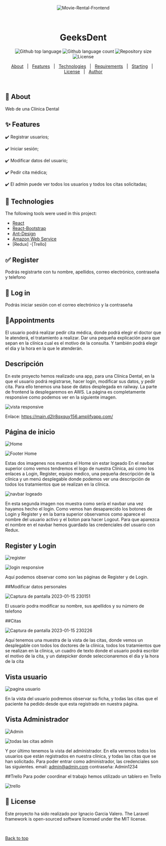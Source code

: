 <div align="center" id="top"> 
  <img src="./.github/app.gif" alt="Movie-Rental-Frontend" />

  &#xa0;

  <!-- <a href="https://Movie-Rental-Frontend.netlify.app">Demo</a> -->
</div>

<h1 align="center">GeeksDent</h1>

<p align="center">
  <img alt="Github top language" src="https://img.shields.io/github/languages/top/JotaroKujoo/Movie-Rental-Frontend?color=56BEB8">

  <img alt="Github language count" src="https://img.shields.io/github/languages/count/JotaroKujoo/Movie-Rental-Frontend?color=56BEB8">

  <img alt="Repository size" src="https://img.shields.io/github/repo-size/JotaroKujoo/Movie-Rental-Frontend?color=56BEB8">

  <img alt="License" src="https://img.shields.io/github/license/JotaroKujoo/Movie-Rental-Frontend?color=56BEB8">

  <!-- <img alt="Github issues" src="https://img.shields.io/github/issues/JotaroKujoo/Movie-Rental-Frontend?color=56BEB8" /> -->

  <!-- <img alt="Github forks" src="https://img.shields.io/github/forks/JotaroKujoo/Movie-Rental-Frontend?color=56BEB8" /> -->

  <!-- <img alt="Github stars" src="https://img.shields.io/github/stars/JotaroKujoo/Movie-Rental-Frontend?color=56BEB8" /> -->
</p>

<!-- Status -->

<!-- <h4 align="center"> 
	🚧  Movie-Rental-Frontend 🚀 Under construction...  🚧
</h4> 

<hr> -->

<p align="center">
  <a href="#dart-about">About</a> &#xa0; | &#xa0; 
  <a href="#sparkles-features">Features</a> &#xa0; | &#xa0;
  <a href="#rocket-technologies">Technologies</a> &#xa0; | &#xa0;
  <a href="#white_check_mark-requirements">Requirements</a> &#xa0; | &#xa0;
  <a href="#checkered_flag-starting">Starting</a> &#xa0; | &#xa0;
  <a href="#memo-license">License</a> &#xa0; | &#xa0;
  <a href="https://github.com/JotaroKujoo" target="_blank">Author</a>
</p>

<br>

## :dart: About ##

Web de una Clínica Dental

## :sparkles: Features ##

:heavy_check_mark: Registrar  usuarios;

:heavy_check_mark: Iniciar sesión;

:heavy_check_mark: Modificar datos del usuario;

:heavy_check_mark: Pedir cita médica;

:heavy_check_mark: El admin puede ver todos los usuarios y todos los citas solicitadas;





## :rocket: Technologies ##

The following tools were used in this project:


- [React](https://pt-br.reactjs.org/)
- [React-Bootstrap](https://react-bootstrap.github.io/)
- [Ant-Design](https://ant.design/docs/spec/introduce)
- [Amazon Web Service](https://aws.amazon.com/es/?nc2=h_lg)
- [Redux]
-[Trello]

## :white_check_mark: Register ##

Podrás registrarte con tu nombre, apellidos, correo electrónico, contraseña y telefono


## :checkered_flag: Log in ##
Podrás iniciar sesión con el correo electrónico y la contraseña


## :office:Appointments ##
El usuario podrá realizar pedir cita médica, donde podrá elegir el doctor que le atenderá, el tratamiento a realizar. Dar una pequeña explicación para que sepan en la clínica cual es el motivo de la consulta. Y también podrá elegir el dia y la hora en la que le atenderán.


## Descripción ##

En este proyecto hemos realizado una app, para una Clínica Dental, en la que el usuario podrá registrarse, hacer login, modificar sus datos, y pedir cita. Para ello tenemos una base de datos desplegada en railway.
La parte de frontend la desplegaremos en AWS.
La página es completamente responsive como podemos ver en la siguiente imagen.

![vista responsive](https://user-images.githubusercontent.com/109297564/212569615-96764921-b045-4d1e-96d2-086a3e1761e6.jpg)

Enlace:
https://main.d2lr8qxquy156.amplifyapp.com/


## Página de inicio ##

![Home](https://user-images.githubusercontent.com/109297564/212569208-b65c8e75-e0e7-4309-b9fb-d0c25361a117.jpg)

![Footer Home](https://user-images.githubusercontent.com/109297564/212569213-bea66747-5091-473d-89ee-16eedb77eee2.jpg)

Estas dos imagenes nos muestra el Home sin estar logeado
En el navbar superior como vemos tendremos el logo de nuestra Clínica, asi como los enlaces a Login, Register, equipo medico, una pequeña descripción de la clínica y un menú desplegable donde podemos ver una descripción de todos los tratamientos que se realizan en la clínica.

![navbar logeado](https://user-images.githubusercontent.com/109297564/212569377-e80c945c-bfeb-4056-9858-81d89f6ac4d7.jpg)


En esta segunda imagen nos muestra como sería el navbar una vez hayamos hecho el login. Como vemos han desaparecido los botones de Login y Register y en la barra superior observamos como aparece el nombre del usuario activo y el boton para hacer Logout.
Para que aparezca el nombre en el navbar hemos guardado las credenciales del usuario con Redux.

## Register y Login

![register](https://user-images.githubusercontent.com/109297564/212569440-b2293630-48f2-41a7-901e-2f0327865617.jpg)


![login responsive](https://user-images.githubusercontent.com/109297564/212569447-56c27c1f-4c22-4dd6-9419-bd250a2de1c8.jpg)


Aquí podemos observar como son las páginas de Register y de Login. 


##Modificar datos personales

![Captura de pantalla 2023-01-15 230151](https://user-images.githubusercontent.com/109297564/212569582-4085fe3e-465b-4ed4-a000-1911e2793d02.jpg)

El usuario podra modificar su nombre, sus apellidos y su número de telefono

##Citas

![Captura de pantalla 2023-01-15 230226](https://user-images.githubusercontent.com/109297564/212569544-19e0d438-9864-41e2-b53b-31039c60ce52.jpg)



Aquí tenemos una muestra de la vista de las citas, donde vemos un desplegable con todos los doctores de la clínica, todos los tratamientos que se realizan en la clínica, un cuadro de texto donde el usuario podrá escribir el motivo de la cita, y un datepicker donde seleccionaremos el dia y la hora de la cita


## Vista usuario

![pagina usuario](https://user-images.githubusercontent.com/109297564/212569548-e53575de-8d07-4b3b-bb3d-ca040bec30f8.jpg)


En la vista del usuario podremos observar su ficha, y todas las citas que el paciente ha pedido desde que esta registrado en nuestra página.


## Vista Administrador

![Admin](https://user-images.githubusercontent.com/109297564/212569559-8ec40f29-1248-4051-ac34-953cb3eaa27f.jpg)


![todas las citas admin](https://user-images.githubusercontent.com/109297564/212569563-24d51189-c1f1-45f4-aa2e-b6dfa682e230.jpg)


Y por último tenemos la vista del administrador.
En ella veremos todos los usuarios que están registrados en nuestra clínica, y todas las citas que se han solicitado.
Para poder entrar como administrador, las credenciales son las siguientes.
email: admin@admin.com
contraseña: Admin1234

##Trello
Para poder coordinar el trabajo hemos utilizado un tablero en Trello 

![trello](https://user-images.githubusercontent.com/109297564/212569970-17322fec-4dd8-4ab1-ab45-ea2dc707a61a.jpg)

## :memo: License ##

Este proyecto ha sido realizado por Ignacio Garcia Valero. The Laravel framework is open-sourced software licensed under the MIT license. 

&#xa0;

<a href="#top">Back to top</a>

